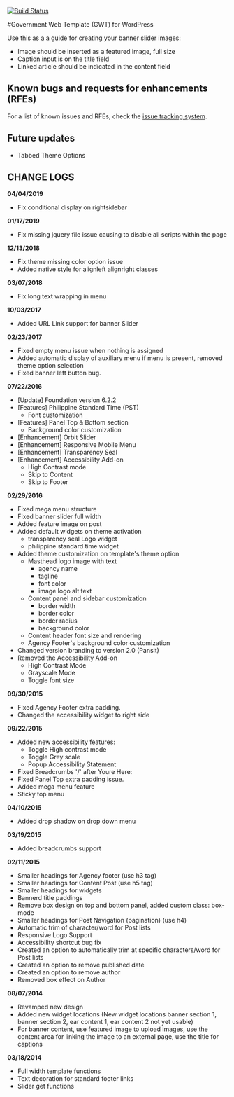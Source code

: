 [![Build Status](https://travis-ci.org/wpugph/gwt-wordpress.svg?branch=master)](https://travis-ci.org/wpugph/gwt-wordpress)

#Government Web Template (GWT) for WordPress

Use this as a a guide for creating your banner slider images:
- Image should be inserted as a featured image, full size
- Caption input is on the title field
- Linked article should be indicated in the content field

## Known bugs and requests for enhancements (RFEs)
For a list of known issues and RFEs, check the [issue tracking system](https://github.com/iGovPhil/gwt-wordpress/issues).

## Future updates
 - Tabbed Theme Options

## CHANGE LOGS
**04/04/2019**
- Fix conditional display on rightsidebar

**01/17/2019**
- Fix missing jquery file issue causing to disable all scripts within the page

**12/13/2018**
- Fix theme missing color option issue
- Added native style for alignleft alignright classes

**03/07/2018**
- Fix long text wrapping in menu

**10/03/2017**
- Added URL Link support for banner Slider

**02/23/2017**
- Fixed empty menu issue when nothing is assigned
- Added automatic display of auxiliary menu if menu is present, removed theme option selection
- Fixed banner left button bug.

**07/22/2016**
- [Update] Foundation version 6.2.2
- [Features] Philippine Standard Time (PST)
    - Font customization
- [Features] Panel Top & Bottom section
    - Background color customization
- [Enhancement] Orbit Slider
- [Enhancement] Responsive Mobile Menu
- [Enhancement] Transparency Seal
- [Enhancement] Accessibility Add-on
    - High Contrast mode
    - Skip to Content
    - Skip to Footer

**02/29/2016**
- Fixed mega menu structure
- Fixed banner slider full width
- Added feature image on post
- Added default widgets on theme activation
	- transparency seal Logo widget
	- philippine standard time widget
- Added theme customization on template's theme option
    - Masthead logo image with text
        - agency name
        - tagline
        - font color
        - image logo alt text
    - Content panel and sidebar customization
        - border width
        - border color
        - border radius
        - background color
    - Content header font size and rendering
    - Agency Footer's background color customization
- Changed version branding to version 2.0 (Pansit)
- Removed the Accessibility Add-on
    - High Contrast Mode
    - Grayscale Mode
    - Toggle font size

**09/30/2015**
- Fixed Agency Footer extra padding.
- Changed the accessibility widget to right side 

**09/22/2015**
- Added new accessibility features:
  - Toggle High contrast mode
  - Toggle Grey scale
  - Popup Accessibility Statement
- Fixed Breadcrumbs '/' after Youre Here:
- Fixed Panel Top extra padding issue.
- Added mega menu feature
- Sticky top menu

**04/10/2015**
- Added drop shadow on drop down menu

**03/19/2015**
- Added breadcrumbs support

**02/11/2015**
- Smaller headings for Agency footer (use h3 tag)
- Smaller headings for Content Post (use h5 tag)
- Smaller headings for widgets
- Bannerd title paddings
- Remove box design on top and bottom panel, added custom class: box-mode
- Smaller headings for Post Navigation (pagination) (use h4)
- Automatic trim of character/word for Post lists
- Responsive Logo Support
- Accessibility shortcut bug fix
- Created an option to automatically trim at specific characters/word for Post lists
- Created an option to remove published date
- Created an option to remove author
- Removed box effect on Author

**08/07/2014**
- Revamped new design
- Added new widget locations (New widget locations banner section 1, banner section 2, ear content 1, ear content 2 not yet usable)
- For banner content, use featured image to upload images, use the content area for linking the image to an external page, use the title for captions

**03/18/2014**
- Full width template functions
- Text decoration for standard footer links
- Slider get functions
